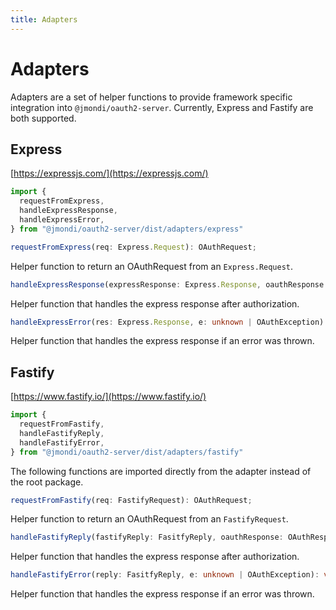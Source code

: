 ```yaml
---
title: Adapters
---
```


# Adapters

Adapters are a set of helper functions to provide framework specific integration into `@jmondi/oauth2-server`. Currently, Express and Fastify are both supported.

## Express

[https://expressjs.com/](https://expressjs.com/)

```typescript 
import {
  requestFromExpress,
  handleExpressResponse,
  handleExpressError,
} from "@jmondi/oauth2-server/dist/adapters/express"
```

```typescript
requestFromExpress(req: Express.Request): OAuthRequest;
```

Helper function to return an OAuthRequest from an `Express.Request`.

```typescript
handleExpressResponse(expressResponse: Express.Response, oauthResponse: OAuthResponse): void;
```

Helper function that handles the express response after authorization.

```typescript
handleExpressError(res: Express.Response, e: unknown | OAuthException): void;
```

Helper function that handles the express response if an error was thrown.

## Fastify

[https://www.fastify.io/](https://www.fastify.io/)

```typescript 
import {
  requestFromFastify,
  handleFastifyReply,
  handleFastifyError,
} from "@jmondi/oauth2-server/dist/adapters/fastify"
```

The following functions are imported directly from the adapter instead of the root package.

```typescript
requestFromFastify(req: FastifyRequest): OAuthRequest;
```

Helper function to return an OAuthRequest from an `FastifyRequest`.

```typescript
handleFastifyReply(fastifyReply: FasitfyReply, oauthResponse: OAuthResponse): void;
```

Helper function that handles the express response after authorization.

```typescript
handleFastifyError(reply: FasitfyReply, e: unknown | OAuthException): void;
```

Helper function that handles the express response if an error was thrown.
